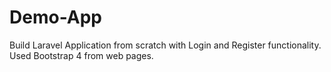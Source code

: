# Demo-App
Build Laravel Application from scratch with Login and Register functionality. Used Bootstrap 4 from web pages.
